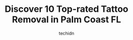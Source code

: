 ---
layout: ampstory
image: https://i0.wp.com/www.depkes.org/wp-content/uploads/2023/06/tattoo-removal-0-in-palm-coast-fl-1685825958.jpeg?resize=640,853
author: techidn
featured: false
description: Discover the impressive array of Tattoo Removal options in Palm Coast FL, where you can find 10 of the largest Tattoo Removal establishments in the area. From renowned classics to hidden gem
title: Discover 10 Top-rated Tattoo Removal in Palm Coast FL
cover:
   title: Discover 10 Top-rated Tattoo Removal in Palm Coast FL
   subtitle: Rickpate
   background: https://www.depkes.org/wp-content/uploads/2023/06/tattoo-removal-0-in-palm-coast-fl-1685825958.jpeg

pages: 
 - layout: thirds
   top: <h1>#1 Devoted Tattoo Studio</h1>
   bottom: "<p>Hallie Brooks was so incredible for my first tattoo! I have syncope and faint so often, she handled it so professionally and made me feel so safe and comfortable! Shes</p>"
   background: https://www.depkes.org/wp-content/uploads/2023/06/tattoo-removal-1-in-palm-coast-fl-1685825959.jpeg
   backgroundblur: true
 - layout: thirds
   top: <h1>#2 Inflicting Beauty Tattoo and Body Piercing</h1>
   bottom: "<p>I came to Inflicting Beauty to see Hallie, after a friend recommended her. I can now say she is my new tattoo artist! She is absolutely amazing with her work. She took my</p>"
   background: https://www.depkes.org/wp-content/uploads/2023/06/tattoo-removal-2-in-palm-coast-fl-1685825959.jpeg
   cta:
      link: https://www.depkes.org/blog/discover-10-top-rated-tattoo-removal-in-palm-coast-fl/
      text: Discover 10 Top-rated Tattoo Removal in Palm Coast FL
 - layout: thirds
   top: <h1>#3 Elite Custom Tattooing</h1>
   bottom: "<p>160 Cypress Point Pkwy STE A204, Palm Coast, FL 32164, United States</p>"
   background: https://www.depkes.org/wp-content/uploads/2023/06/tattoo-removal-3-in-palm-coast-fl-1685825959.jpeg
   cta:
      link: https://www.depkes.org/blog/discover-10-top-rated-tattoo-removal-in-palm-coast-fl/
      text: Discover 10 Top-rated Tattoo Removal in Palm Coast FL
 - layout: thirds
   top: <h1>#4 Amethyst Wellness</h1>
   bottom: "<p>Suite B1+B2, 50 Cypress Point Pkwy, Palm Coast, FL 32164, United States</p>"
   background: https://images.unsplash.com/photo-1527066579998-dbbae57f45ce?ixlib=rb-4.0.3&ixid=MnwxMjA3fDB8MHxwaG90by1wYWdlfHx8fGVufDB8fHx8&auto=format&fit=crop&w=640&h=853&q=80
   cta:
      link: https://www.depkes.org/blog/discover-10-top-rated-tattoo-removal-in-palm-coast-fl/
      text: Discover 10 Top-rated Tattoo Removal in Palm Coast FL
 - layout: thirds
   top: <h1>#5 Skin Dermatology and Cosmetic Services</h1>
   bottom: "<p>84 Pinnacles Dr #400, Palm Coast, FL 32164, United States</p>"
   background: https://images.unsplash.com/photo-1462556791646-c201b8241a94?ixlib=rb-4.0.3&ixid=MnwxMjA3fDB8MHxwaG90by1wYWdlfHx8fGVufDB8fHx8&auto=format&fit=crop&w=640&h=853&q=80
   cta:
      link: https://www.depkes.org/blog/discover-10-top-rated-tattoo-removal-in-palm-coast-fl/
      text: Discover 10 Top-rated Tattoo Removal in Palm Coast FL
 - layout: thirds
   top: <h1>#6 Lucky Tattoo and Piercing LLC</h1>
   bottom: "<p>801 S State St, Bunnell, FL 32110, United States</p>"
   background: https://images.unsplash.com/photo-1527067829737-402993088e6b?ixlib=rb-4.0.3&ixid=MnwxMjA3fDB8MHxwaG90by1wYWdlfHx8fGVufDB8fHx8&auto=format&fit=crop&w=640&h=853&q=80
   cta:
      link: https://www.depkes.org/blog/discover-10-top-rated-tattoo-removal-in-palm-coast-fl/
      text: Discover 10 Top-rated Tattoo Removal in Palm Coast FL
 - layout: thirds
   top: <h1>#7 Divine Laser MedSpa</h1>
   bottom: "<p>208 Booth Rd suite a, Ormond Beach, FL 32174, United States</p>"
   background: https://images.unsplash.com/photo-1531169509526-f8f1fdaa4a67?ixlib=rb-4.0.3&ixid=MnwxMjA3fDB8MHxwaG90by1wYWdlfHx8fGVufDB8fHx8&auto=format&fit=crop&w=640&h=853&q=80
   cta:
      link: https://www.depkes.org/blog/discover-10-top-rated-tattoo-removal-in-palm-coast-fl/
      text: Discover 10 Top-rated Tattoo Removal in Palm Coast FL
 - layout: thirds
   middle: Continue reading...
   background: https://images.unsplash.com/photo-1608411404720-c8f0417bcdba?ixlib=rb-4.0.3&ixid=MnwxMjA3fDB8MHxwaG90by1wYWdlfHx8fGVufDB8fHx8&auto=format&fit=crop&w=640&h=853&q=80
   cta:
      link: https://www.depkes.org/blog/discover-10-top-rated-tattoo-removal-in-palm-coast-fl/
      text: Discover 10 Top-rated Tattoo Removal in Palm Coast FL
      
---